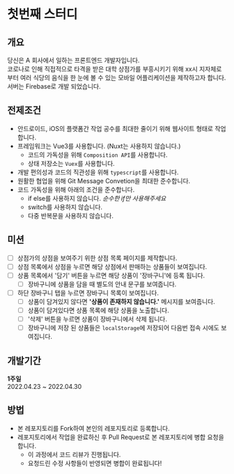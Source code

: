 # 첫번째 스터디
## 개요
당신은 A 회사에서 일하는 프론트엔드 개발자입니다.  
코로나로 인해 직접적으로 타격을 받은 대학 상점가를 부흥시키기 위해 xx시 지자체로 부터 여러 식당의 음식을 한 눈에 볼 수 있는 모바일 어플리케이션을 제작하고자 합니다.  
서버는 Firebase로 개발 되었습니다.
## 전제조건
- 안드로이드, iOS의 플랫폼간 작업 공수를 최대한 줄이기 위해 웹사이트 형태로 작업합니다.
- 프레임워크는 Vue3를 사용합니다. (Nuxt는 사용하지 않습니다.)
  - 코드의 가독성을 위해 ```Composition API```를 사용합니다.
  - 상태 저장소는 ```Vuex```를 사용합니다.
- 개발 편의성과 코드의 직관성을 위해 ```typescript```를 사용합니다.
- 원활한 협업을 위해 Git Message Convetion을 최대한 준수합니다.
- 코드 가독성을 위해 아래의 조건을 준수합니다.
  - if else를 사용하지 않습니다. *순수한 if만 사용해주세요*
  - switch를 사용하지 않습니다.
  - 다중 반복문을 사용하지 않습니다.
## 미션
- [ ] 상점가의 상점을 보여주기 위한 상점 목록 페이지를 제작합니다.
- [ ] 상점 목록에서 상점을 누르면 해당 상점에서 판매하는 상품들이 보여집니다.
- [ ] 상품 목록에서 '담기' 버튼을 누르면 해당 상품이 '장바구니'에 등록 됩니다.
  - [ ] 장바구니에 상품을 담을 때 별도의 안내 문구를 보여줍니다.
- [ ] 하단 장바구니 탭을 누르면 장바구니 목록이 보여집니다.
  - [ ] 상품이 담겨있지 않다면 **'상품이 존재하지 않습니다.'** 메시지를 보여줍니다.
  - [ ] 상품이 담겨있다면 상품 목록에 해당 상품을 노출합니다.
  - [ ] '삭제' 버튼을 누르면 상품이 장바구니에서 삭제 됩니다.
  - [ ] 장바구니에 저장 된 상품들은 ```localStorage```에 저장되어 다음번 접속 시에도 보여집니다.
## 개발기간
**1주일**  
2022.04.23 ~ 2022.04.30
## 방법
- 본 레포지토리를 Fork하여 본인의 레포지토리로 등록합니다.
- 레포지토리에서 작업을 완료하신 후 Pull Request로 본 레포지토리에 병합 요청을 합니다.
  - 이 과정에서 코드 리뷰가 진행됩니다.
  - 요청드린 수정 사항들이 반영되면 병합이 완료됩니다!

